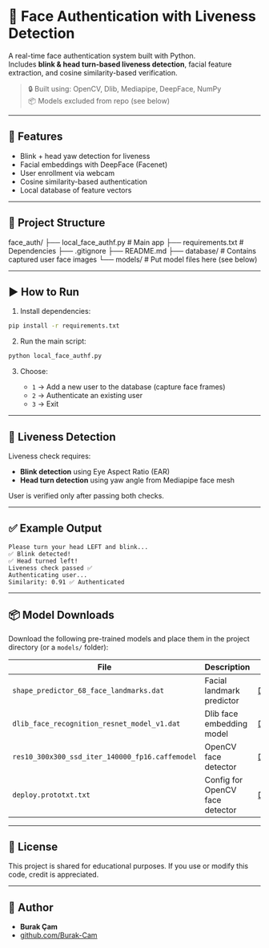 # 👤 Face Authentication with Liveness Detection

A real-time face authentication system built with Python.  
Includes **blink & head turn-based liveness detection**, facial feature extraction, and cosine similarity-based verification.

> 🔒 Built using: OpenCV, Dlib, Mediapipe, DeepFace, NumPy  
> 📦 Models excluded from repo (see below)

---

## 📌 Features

- Blink + head yaw detection for liveness
- Facial embeddings with DeepFace (Facenet)
- User enrollment via webcam
- Cosine similarity-based authentication
- Local database of feature vectors

---

## 📁 Project Structure

face_auth/
├── local_face_authf.py # Main app
├── requirements.txt # Dependencies
├── .gitignore
├── README.md
├── database/ # Contains captured user face images
└── models/ # Put model files here (see below)


---

## ▶️ How to Run

1. Install dependencies:

```bash
pip install -r requirements.txt
```

2. Run the main script:

```bash
python local_face_authf.py
```

3. Choose:

   * `1` → Add a new user to the database (capture face frames)
   * `2` → Authenticate an existing user
   * `3` → Exit

---

## 🧪 Liveness Detection

Liveness check requires:

* **Blink detection** using Eye Aspect Ratio (EAR)
* **Head turn detection** using yaw angle from Mediapipe face mesh

User is verified only after passing both checks.

---

## ✅ Example Output

```text
Please turn your head LEFT and blink...
✅ Blink detected!
✅ Head turned left!
Liveness check passed ✅
Authenticating user...
Similarity: 0.91 ✅ Authenticated
```

---

## 📦 Model Downloads

Download the following pre-trained models and place them in the project directory (or a `models/` folder):

| File                                            | Description                     | Link                                                                                                                             |
| ----------------------------------------------- | ------------------------------- | -------------------------------------------------------------------------------------------------------------------------------- |
| `shape_predictor_68_face_landmarks.dat`         | Facial landmark predictor       | [Download](https://github.com/ageitgey/face_recognition_models/blob/e67de717267507d1e9246de95692eb8be736ab61/face_recognition_models/models/shape_predictor_68_face_landmarks.dat)                                                      |
| `dlib_face_recognition_resnet_model_v1.dat`     | Dlib face embedding model       | [Download](https://github.com/ageitgey/face_recognition_models/blob/e67de717267507d1e9246de95692eb8be736ab61/face_recognition_models/models/dlib_face_recognition_resnet_model_v1.dat)                                                  |
| `res10_300x300_ssd_iter_140000_fp16.caffemodel` | OpenCV face detector            | [Download](https://github.com/sr6033/face-detection-with-OpenCV-and-DNN/blob/master/res10_300x300_ssd_iter_140000.caffemodel) |
| `deploy.prototxt.txt`                           | Config for OpenCV face detector | [Download](https://github.com/opencv/opencv/blob/master/samples/dnn/face_detector/deploy.prototxt)                               |


---

## 📜 License

This project is shared for educational purposes.
If you use or modify this code, credit is appreciated.

---

## 🙋 Author

* **Burak Çam**
* [github.com/Burak-Cam](https://github.com/Burak-Cam)
